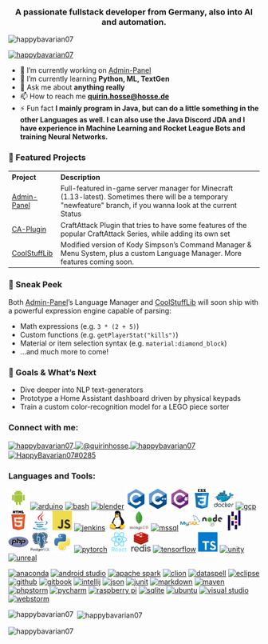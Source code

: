 <h3 align="center">A passionate fullstack developer from Germany, also into AI and automation.</h3>

<p align="left">
  <img src="https://komarev.com/ghpvc/?username=happybavarian07&label=Profile%20views&color=0e75b6&style=flat" alt="happybavarian07" />
</p>

<p align="left">
  <a href="https://github.com/ryo-ma/github-profile-trophy">
    <img src="https://github-profile-trophy.vercel.app/?username=happybavarian07" alt="happybavarian07" />
  </a>
</p>

- 🔭 I’m currently working on [Admin-Panel](https://github.com/HappyBavarian07/Admin-Panel)  
- 🌱 I’m currently learning **Python, ML, TextGen**  
- 💬 Ask me about **anything really**  
- 📫 How to reach me **quirin.hosse@hosse.de**  
- ⚡ Fun fact **I mainly program in Java, but can do a little something in the other Languages as well. I can also use the Java Discord JDA and I have experience in Machine Learning and Rocket League Bots and training Neural Networks.**
  
<h3 align="left">🚀 Featured Projects</h3>
<table>
  <tr>
    <th align="left">Project</th>
    <th align="left">Description</th>
  </tr>
  <tr>
    <td><a href="https://github.com/HappyBavarian07/Admin-Panel">Admin-Panel</a></td>
    <td>Full-featured in-game server manager for Minecraft (1.13-latest). Sometimes there will be a temporary "newfeature" branch, if you wanna look at the current Status</td>
  </tr>
  <tr>
    <td><a href="https://github.com/HappyBavarian07/CA-Plugin">CA-Plugin</a></td>
    <td>CraftAttack Plugin that tries to have some features of the popular CraftAttack Series, while adding its own set</td>
  </tr>
  <tr>
    <td><a href="https://github.com/HappyBavarian07/CoolStuffLib">CoolStuffLib</a></td>
    <td>Modified version of Kody Simpson’s Command Manager &amp; Menu System, plus a custom Language Manager. More features coming soon.</td>
  </tr>
</table>

<h3 align="left">👀 Sneak Peek</h3>
<p>Both <a href="https://github.com/HappyBavarian07/Admin-Panel">Admin-Panel</a>’s Language Manager and <a href="https://github.com/HappyBavarian07/CoolStuffLib">CoolStuffLib</a> will soon ship with a powerful expression engine capable of parsing:</p>
<ul>
  <li>Math expressions (e.g. <code>3 * (2 + 5)</code>)</li>
  <li>Custom functions (e.g. <code>getPlayerStat("kills")</code>)</li>
  <li>Material or item selection syntax (e.g. <code>material:diamond_block</code>)</li>
  <li>…and much more to come!</li>
</ul>

<h3 align="left">🎯 Goals &amp; What’s Next</h3>
<ul>
  <li>Dive deeper into NLP text-generators</li>
  <li>Prototype a Home Assistant dashboard driven by physical keypads</li>
  <li>Train a custom color-recognition model for a LEGO piece sorter</li>
</ul>

<h3 align="left">Connect with me:</h3>
<p align="left">
  <a href="https://stackoverflow.com/users/happybavarian07" target="_blank">
    <img align="center" src="https://raw.githubusercontent.com/rahuldkjain/github-profile-readme-generator/master/src/images/icons/Social/stack-overflow.svg" alt="happybavarian07" height="30" width="40" />
  </a>
  <a href="https://instagram.com/@quirinhosse" target="_blank">
    <img align="center" src="https://raw.githubusercontent.com/rahuldkjain/github-profile-readme-generator/master/src/images/icons/Social/instagram.svg" alt="@quirinhosse" height="30" width="40" />
  </a>
  <a href="https://www.youtube.com/c/happybavarian07" target="_blank">
    <img align="center" src="https://raw.githubusercontent.com/rahuldkjain/github-profile-readme-generator/master/src/images/icons/Social/youtube.svg" alt="happybavarian07" height="30" width="40" />
  </a>
  <a href="https://discord.gg/HappyBavarian07#0285" target="_blank">
    <img align="center" src="https://raw.githubusercontent.com/rahuldkjain/github-profile-readme-generator/master/src/images/icons/Social/discord.svg" alt="HappyBavarian07#0285" height="30" width="40" />
  </a>
</p>

<h3 align="left">Languages and Tools:</h3>
<p align="left">
  <a href="https://developer.android.com" target="_blank" rel="noreferrer"><img src="https://raw.githubusercontent.com/devicons/devicon/master/icons/android/android-original-wordmark.svg" alt="android" width="40" height="40"/></a>
  <a href="https://www.arduino.cc/" target="_blank" rel="noreferrer"><img src="https://cdn.worldvectorlogo.com/logos/arduino-1.svg" alt="arduino" width="40" height="40"/></a>
  <a href="https://www.gnu.org/software/bash/" target="_blank" rel="noreferrer"><img src="https://www.vectorlogo.zone/logos/gnu_bash/gnu_bash-icon.svg" alt="bash" width="40" height="40"/></a>
  <a href="https://www.blender.org/" target="_blank" rel="noreferrer"><img src="https://download.blender.org/branding/community/blender_community_badge_white.svg" alt="blender" width="40" height="40"/></a>
  <a href="https://www.cprogramming.com/" target="_blank" rel="noreferrer"><img src="https://raw.githubusercontent.com/devicons/devicon/master/icons/c/c-original.svg" alt="c" width="40" height="40"/></a>
  <a href="https://www.w3schools.com/cpp/" target="_blank" rel="noreferrer"><img src="https://raw.githubusercontent.com/devicons/devicon/master/icons/cplusplus/cplusplus-original.svg" alt="cplusplus" width="40" height="40"/></a>
  <a href="https://www.w3schools.com/cs/" target="_blank" rel="noreferrer"><img src="https://raw.githubusercontent.com/devicons/devicon/master/icons/csharp/csharp-original.svg" alt="csharp" width="40" height="40"/></a>
  <a href="https://www.w3schools.com/css/" target="_blank" rel="noreferrer"><img src="https://raw.githubusercontent.com/devicons/devicon/master/icons/css3/css3-original-wordmark.svg" alt="css3" width="40" height="40"/></a>
  <a href="https://www.docker.com/" target="_blank" rel="noreferrer"><img src="https://raw.githubusercontent.com/devicons/devicon/master/icons/docker/docker-original-wordmark.svg" alt="docker" width="40" height="40"/></a>
  <a href="https://cloud.google.com" target="_blank" rel="noreferrer"><img src="https://www.vectorlogo.zone/logos/google_cloud/google_cloud-icon.svg" alt="gcp" width="40" height="40"/></a>
  <a href="https://www.w3.org/html/" target="_blank" rel="noreferrer"><img src="https://raw.githubusercontent.com/devicons/devicon/master/icons/html5/html5-original-wordmark.svg" alt="html5" width="40" height="40"/></a>
  <a href="https://www.java.com" target="_blank" rel="noreferrer"><img src="https://raw.githubusercontent.com/devicons/devicon/master/icons/java/java-original.svg" alt="java" width="40" height="40"/></a>
  <a href="https://developer.mozilla.org/en-US/docs/Web/JavaScript" target="_blank" rel="noreferrer"><img src="https://raw.githubusercontent.com/devicons/devicon/master/icons/javascript/javascript-original.svg" alt="javascript" width="40" height="40"/></a>
  <a href="https://www.jenkins.io" target="_blank" rel="noreferrer"><img src="https://www.vectorlogo.zone/logos/jenkins/jenkins-icon.svg" alt="jenkins" width="40" height="40"/></a>
  <a href="https://www.linux.org/" target="_blank" rel="noreferrer"><img src="https://raw.githubusercontent.com/devicons/devicon/master/icons/linux/linux-original.svg" alt="linux" width="40" height="40"/></a>
  <a href="https://www.mongodb.com/" target="_blank" rel="noreferrer"><img src="https://raw.githubusercontent.com/devicons/devicon/master/icons/mongodb/mongodb-original-wordmark.svg" alt="mongodb" width="40" height="40"/></a>
  <a href="https://www.microsoft.com/en-us/sql-server" target="_blank" rel="noreferrer"><img src="https://www.svgrepo.com/show/303229/microsoft-sql-server-logo.svg" alt="mssql" width="40" height="40"/></a>
  <a href="https://www.mysql.com/" target="_blank" rel="noreferrer"><img src="https://raw.githubusercontent.com/devicons/devicon/master/icons/mysql/mysql-original-wordmark.svg" alt="mysql" width="40" height="40"/></a>
  <a href="https://nodejs.org" target="_blank" rel="noreferrer"><img src="https://raw.githubusercontent.com/devicons/devicon/master/icons/nodejs/nodejs-original-wordmark.svg" alt="nodejs" width="40" height="40"/></a>
  <a href="https://pandas.pydata.org/" target="_blank" rel="noreferrer"><img src="https://raw.githubusercontent.com/devicons/devicon/2ae2a900d2f041da66e950e4d48052658d850630/icons/pandas/pandas-original.svg" alt="pandas" width="40" height="40"/></a>
  <a href="https://www.php.net" target="_blank" rel="noreferrer"><img src="https://raw.githubusercontent.com/devicons/devicon/master/icons/php/php-original.svg" alt="php" width="40" height="40"/></a>
  <a href="https://www.postgresql.org" target="_blank" rel="noreferrer"><img src="https://raw.githubusercontent.com/devicons/devicon/master/icons/postgresql/postgresql-original-wordmark.svg" alt="postgresql" width="40" height="40"/></a>
  <a href="https://www.python.org" target="_blank" rel="noreferrer"><img src="https://raw.githubusercontent.com/devicons/devicon/master/icons/python/python-original.svg" alt="python" width="40" height="40"/></a>
  <a href="https://pytorch.org/" target="_blank" rel="noreferrer"><img src="https://www.vectorlogo.zone/logos/pytorch/pytorch-icon.svg" alt="pytorch" width="40" height="40"/></a>
  <a href="https://reactjs.org/" target="_blank" rel="noreferrer"><img src="https://raw.githubusercontent.com/devicons/devicon/master/icons/react/react-original-wordmark.svg" alt="react" width="40" height="40"/></a>
  <a href="https://redis.io" target="_blank" rel="noreferrer"><img src="https://raw.githubusercontent.com/devicons/devicon/master/icons/redis/redis-original-wordmark.svg" alt="redis" width="40" height="40"/></a>
  <a href="https://www.tensorflow.org" target="_blank" rel="noreferrer"><img src="https://www.vectorlogo.zone/logos/tensorflow/tensorflow-icon.svg" alt="tensorflow" width="40" height="40"/></a>
  <a href="https://www.typescriptlang.org/" target="_blank" rel="noreferrer"><img src="https://raw.githubusercontent.com/devicons/devicon/master/icons/typescript/typescript-original.svg" alt="typescript" width="40" height="40"/></a>
  <a href="https://unity.com/" target="_blank" rel="noreferrer"><img src="https://www.vectorlogo.zone/logos/unity3d/unity3d-icon.svg" alt="unity" width="40" height="40"/></a>
  <a href="https://unrealengine.com/" target="_blank" rel="noreferrer"><img src="https://raw.githubusercontent.com/kenangundogan/fontisto/036b7eca71aab1bef8e6a0518f7329f13ed62f6b/icons/svg/brand/unreal-engine.svg" alt="unreal" width="40" height="40"/></a>

  <a href="https://www.anaconda.com/" target="_blank" rel="noreferrer"><img src="https://cdn.jsdelivr.net/gh/devicons/devicon@latest/icons/anaconda/anaconda-original.svg" alt="anaconda" width="40" height="40"/></a>
  <a href="https://developer.android.com/studio" target="_blank" rel="noreferrer"><img src="https://cdn.jsdelivr.net/gh/devicons/devicon@latest/icons/androidstudio/androidstudio-original.svg" alt="android studio" width="40" height="40"/></a>
  <a href="https://spark.apache.org/" target="_blank" rel="noreferrer"><img src="https://cdn.jsdelivr.net/gh/devicons/devicon@latest/icons/apachespark/apachespark-original-wordmark.svg" alt="apache spark" width="40" height="40"/></a>
  <a href="https://www.jetbrains.com/clion/" target="_blank" rel="noreferrer"><img src="https://cdn.jsdelivr.net/gh/devicons/devicon@latest/icons/clion/clion-original.svg" alt="clion" width="40" height="40"/></a>
  <a href="https://www.jetbrains.com/dataspell/" target="_blank" rel="noreferrer"><img src="https://cdn.jsdelivr.net/gh/devicons/devicon@latest/icons/dataspell/dataspell-original.svg" alt="dataspell" width="40" height="40"/></a>
  <a href="https://www.eclipse.org/" target="_blank" rel="noreferrer"><img src="https://cdn.jsdelivr.net/gh/devicons/devicon@latest/icons/eclipse/eclipse-original-wordmark.svg" alt="eclipse" width="40" height="40"/></a>
  <a href="https://github.com/" target="_blank" rel="noreferrer"><img src="https://cdn.jsdelivr.net/gh/devicons/devicon@latest/icons/github/github-original.svg" alt="github" width="40" height="40"/></a>
  <a href="https://www.gitbook.com/" target="_blank" rel="noreferrer"><img src="https://cdn.jsdelivr.net/gh/devicons/devicon@latest/icons/gitbook/gitbook-original.svg" alt="gitbook" width="40" height="40"/></a>
  <a href="https://www.jetbrains.com/idea/" target="_blank" rel="noreferrer"><img src="https://cdn.jsdelivr.net/gh/devicons/devicon@latest/icons/intellij/intellij-original.svg" alt="intellij" width="40" height="40"/></a>
  <a href="https://www.json.org/" target="_blank" rel="noreferrer"><img src="https://cdn.jsdelivr.net/gh/devicons/devicon@latest/icons/json/json-original.svg" alt="json" width="40" height="40"/></a>
  <a href="https://junit.org/" target="_blank" rel="noreferrer"><img src="https://cdn.jsdelivr.net/gh/devicons/devicon@latest/icons/junit/junit-original-wordmark.svg" alt="junit" width="40" height="40"/></a>
  <a href="https://www.markdownguide.org/" target="_blank" rel="noreferrer"><img src="https://cdn.jsdelivr.net/gh/devicons/devicon@latest/icons/markdown/markdown-original.svg" alt="markdown" width="40" height="40"/></a>
  <a href="https://maven.apache.org/" target="_blank" rel="noreferrer"><img src="https://cdn.jsdelivr.net/gh/devicons/devicon@latest/icons/maven/maven-original.svg" alt="maven" width="40" height="40"/></a>
  <a href="https://www.jetbrains.com/phpstorm/" target="_blank" rel="noreferrer"><img src="https://cdn.jsdelivr.net/gh/devicons/devicon@latest/icons/phpstorm/phpstorm-original.svg" alt="phpstorm" width="40" height="40"/></a>
  <a href="https://www.jetbrains.com/pycharm/" target="_blank" rel="noreferrer"><img src="https://cdn.jsdelivr.net/gh/devicons/devicon@latest/icons/pycharm/pycharm-original.svg" alt="pycharm" width="40" height="40"/></a>
  <a href="https://www.raspberrypi.com/" target="_blank" rel="noreferrer"><img src="https://cdn.jsdelivr.net/gh/devicons/devicon@latest/icons/raspberrypi/raspberrypi-original.svg" alt="raspberry pi" width="40" height="40"/></a>
  <a href="https://www.sqlite.org/" target="_blank" rel="noreferrer"><img src="https://cdn.jsdelivr.net/gh/devicons/devicon@latest/icons/sqlite/sqlite-original.svg" alt="sqlite" width="40" height="40"/></a>
  <a href="https://ubuntu.com/" target="_blank" rel="noreferrer"><img src="https://cdn.jsdelivr.net/gh/devicons/devicon@latest/icons/ubuntu/ubuntu-original.svg" alt="ubuntu" width="40" height="40"/></a>
  <a href="https://visualstudio.microsoft.com/" target="_blank" rel="noreferrer"><img src="https://cdn.jsdelivr.net/gh/devicons/devicon@latest/icons/visualstudio/visualstudio-original.svg" alt="visual studio" width="40" height="40"/></a>
  <a href="https://www.jetbrains.com/webstorm/" target="_blank" rel="noreferrer"><img src="https://cdn.jsdelivr.net/gh/devicons/devicon@latest/icons/webstorm/webstorm-original.svg" alt="webstorm" width="40" height="40"/></a>
</p>


<p>
  <img align="left" src="https://github-readme-stats.vercel.app/api/top-langs?username=happybavarian07&show_icons=true&theme=dracula&locale=en&layout=compact" alt="happybavarian07" />
</p>
<p>&nbsp;
  <img align="center" src="https://github-readme-stats.vercel.app/api?username=happybavarian07&show_icons=true&theme=dracula&locale=en" alt="happybavarian07" />
</p>
<p>
  <img align="center" src="https://github-readme-streak-stats.herokuapp.com/?user=happybavarian07" alt="happybavarian07" />
</p>
